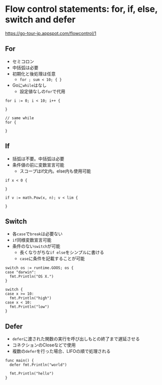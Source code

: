 Flow control statements: for, if, else, switch and defer
================

https://go-tour-jp.appspot.com/flowcontrol/1

For
----------------

* セミコロン
* 中括弧は必要
* 初期化と後処理は任意
  * `for ; sum < 10; { }`
* Goに`while`はなし
  * 設定値なしの`for`で代用

```golang
for i := 0; i < 10; i++ {

}

// same while
for {

}
```

If
----------------

* 括弧は不要。中括弧は必要
* 条件値の前に変数宣言可能
  * スコープはif文内。else内も使用可能

```golang
if x < 0 {

}

if v := math.Pow(x, n); v < lim {

}
```

Switch
------------------

* 各`case`で`break`は必要ない
* `if`同様変数宣言可能
* 条件のない`switch`が可能
  * 長くなりがちな`if else`をシンプルに書ける
  * `case`に条件を記載することが可能

```golang
switch os := runtime.GOOS; os {
case "darwin":
  fmt.Println("OS X.")
}

switch {
case x >= 10:
  fmt.Println("high")
case x < 10:
  fmt.Println("low")
}
```

Defer
------------

* `defer`に渡された関数の実行を呼び出しもとの終了まで遅延させる
* コネクションのCloseなどで使用
* 複数の`defer`を行った場合、LIFOの順で処理される

```golang
func main() {
  defer fmt.Println("world")

  fmt.Println("hello")
}
```